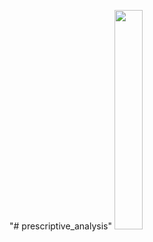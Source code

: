 "# prescriptive_analysis" 
<a href="https://paulvandev.github.io/prescriptive_analysis/pictures/Capture_MLC.PNG"><img class="fig" src="https://paulvandev.github.io/prescriptive_analysis/pictures/Capture_MLC.PNG" style="width:30%; height:auto;"/></a>
